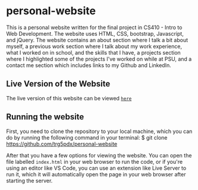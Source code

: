 # personal-website

This is a personal website written for the final project in CS410 - Intro to Web Development.
The website uses HTML, CSS, bootstrap, Javascript, and jQuery. The website contains an about
section where I talk a bit about myself, a previous work section where I talk about my work
experience, what I worked on in school, and the skills that I have, a projects section where
I highlighted some of the projects I've worked on while at PSU, and a contact me section which
includes links to my Github and LinkedIn.

## Live Version of the Website

The live version of this website can be viewed [`here`](https://trg5pdx.github.io/personal-website)

## Running the website

First, you need to clone the repository to your local machine, which you can do by running
the following command in your terminal:
$ git clone https://github.com/trg5pdx/personal-website

After that you have a few options for viewing the website. You can open the file labelled
`index.html` in your web browser to run the code, or if you're using an editor like VS Code,
you can use an extension like Live Server to run it, which it will automatically open the page
in your web browser after starting the server.

